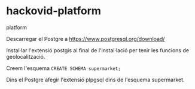 # hackovid-platform
platform

Descarregar el Postgre a https://www.postgresql.org/download/ 

Instal·lar l'extensió postgis al final de l'instal·lació per tenir les funcions de geolocalització.

Creem l'esquema `CREATE SCHEMA supermarket;`

Dins el Postgre afegir l'extensió plpgsql dins de l'esquema supermarket.
